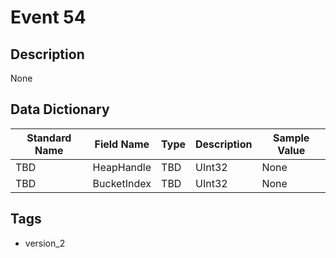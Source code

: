 # Event 54

## Description
None

## Data Dictionary
|Standard Name|Field Name|Type|Description|Sample Value|
|---|---|---|---|---|
|TBD|HeapHandle|TBD|UInt32|None|None|
|TBD|BucketIndex|TBD|UInt32|None|None|

## Tags
* version_2